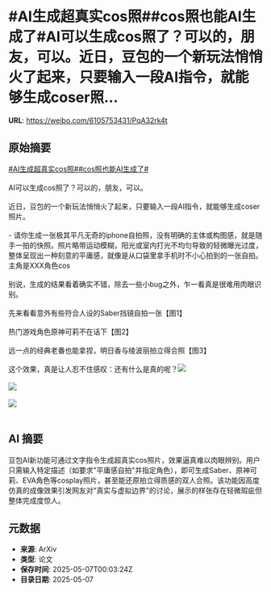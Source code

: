 # #AI生成超真实cos照##cos照也能AI生成了#AI可以生成cos照了？可以的，朋友，可以。近日，豆包的一个新玩法悄悄火了起来，只要输入一段AI指令，就能够生成coser照...

**URL**: https://weibo.com/6105753431/PqA32rk4t

## 原始摘要

<a href="https://m.weibo.cn/search?containerid=231522type%3D1%26t%3D10%26q%3D%23AI%E7%94%9F%E6%88%90%E8%B6%85%E7%9C%9F%E5%AE%9Ecos%E7%85%A7%23&amp;extparam=%23AI%E7%94%9F%E6%88%90%E8%B6%85%E7%9C%9F%E5%AE%9Ecos%E7%85%A7%23" data-hide=""><span class="surl-text">#AI生成超真实cos照#</span></a><a href="https://m.weibo.cn/search?containerid=231522type%3D1%26t%3D10%26q%3D%23cos%E7%85%A7%E4%B9%9F%E8%83%BDAI%E7%94%9F%E6%88%90%E4%BA%86%23&amp;extparam=%23cos%E7%85%A7%E4%B9%9F%E8%83%BDAI%E7%94%9F%E6%88%90%E4%BA%86%23" data-hide=""><span class="surl-text">#cos照也能AI生成了#</span></a><br><br>AI可以生成cos照了？可以的，朋友，可以。<br><br>近日，豆包的一个新玩法悄悄火了起来，只要输入一段AI指令，就能够生成coser照片。<br><br>- 请你生成一张极其平凡无奇的iphone自拍照，没有明确的主体或构图感，就是随手一拍的快照。照片略带运动模糊，阳光或室内打光不均匀导致的轻微曝光过度，整体呈现出一种刻意的平庸感，就像是从口袋里拿手机时不小心拍到的一张自拍。主角是XXX角色cos<br><br>别说，生成的结果看着确实不错，除去一些小bug之外，乍一看真是很难用肉眼识别。<br><br>先来看看意外有些符合人设的Saber挡镜自拍一张【图1】<br><br>热门游戏角色原神可莉不在话下【图2】<br><br>远一点的经典老番也能拿捏，明日香与绫波丽拍立得合照【图3】<br><br>这个效果，真是让人忍不住感叹：还有什么是真的呢？<img style="" src="https://tvax1.sinaimg.cn/large/006Fd7o3gy1i15vrq0tpfj30zk0zkh0b.jpg" referrerpolicy="no-referrer"><br><br><img style="" src="https://tvax4.sinaimg.cn/large/006Fd7o3gy1i15vrst2f5j316o16o4dz.jpg" referrerpolicy="no-referrer"><br><br><img style="" src="https://tvax4.sinaimg.cn/large/006Fd7o3gy1i15vrvlt7dj30zk0zkh89.jpg" referrerpolicy="no-referrer"><br><br>

## AI 摘要

豆包AI新功能可通过文字指令生成超真实cos照片，效果逼真难以肉眼辨别。用户只需输入特定描述（如要求"平庸感自拍"并指定角色），即可生成Saber、原神可莉、EVA角色等cosplay照片，甚至能还原拍立得质感的双人合照。该功能因高度仿真的成像效果引发网友对"真实与虚拟边界"的讨论，展示的样张存在轻微瑕疵但整体完成度惊人。

## 元数据

- **来源**: ArXiv
- **类型**: 论文
- **保存时间**: 2025-05-07T00:03:24Z
- **目录日期**: 2025-05-07
